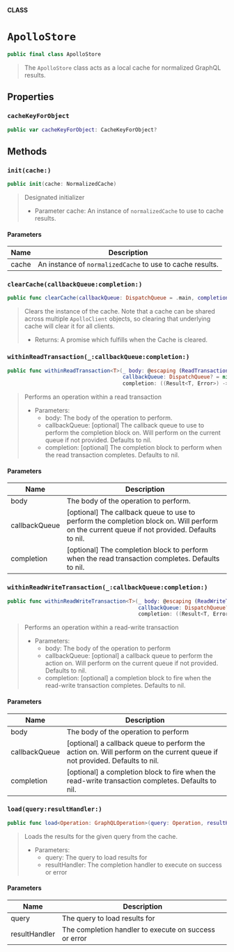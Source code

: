 **CLASS**

# `ApolloStore`

```swift
public final class ApolloStore
```

> The `ApolloStore` class acts as a local cache for normalized GraphQL results.

## Properties
### `cacheKeyForObject`

```swift
public var cacheKeyForObject: CacheKeyForObject?
```

## Methods
### `init(cache:)`

```swift
public init(cache: NormalizedCache)
```

> Designated initializer
>
> - Parameter cache: An instance of `normalizedCache` to use to cache results.

#### Parameters

| Name | Description |
| ---- | ----------- |
| cache | An instance of `normalizedCache` to use to cache results. |

### `clearCache(callbackQueue:completion:)`

```swift
public func clearCache(callbackQueue: DispatchQueue = .main, completion: ((Result<Void, Error>) -> Void)? = nil)
```

> Clears the instance of the cache. Note that a cache can be shared across multiple `ApolloClient` objects, so clearing that underlying cache will clear it for all clients.
>
> - Returns: A promise which fulfills when the Cache is cleared.

### `withinReadTransaction(_:callbackQueue:completion:)`

```swift
public func withinReadTransaction<T>(_ body: @escaping (ReadTransaction) throws -> T,
                                     callbackQueue: DispatchQueue? = nil,
                                     completion: ((Result<T, Error>) -> Void)? = nil)
```

> Performs an operation within a read transaction
>
> - Parameters:
>   - body: The body of the operation to perform.
>   - callbackQueue: [optional] The callback queue to use to perform the completion block on. Will perform on the current queue if not provided. Defaults to nil.
>   - completion: [optional] The completion block to perform when the read transaction completes. Defaults to nil.

#### Parameters

| Name | Description |
| ---- | ----------- |
| body | The body of the operation to perform. |
| callbackQueue | [optional] The callback queue to use to perform the completion block on. Will perform on the current queue if not provided. Defaults to nil. |
| completion | [optional] The completion block to perform when the read transaction completes. Defaults to nil. |

### `withinReadWriteTransaction(_:callbackQueue:completion:)`

```swift
public func withinReadWriteTransaction<T>(_ body: @escaping (ReadWriteTransaction) throws -> T,
                                          callbackQueue: DispatchQueue? = nil,
                                          completion: ((Result<T, Error>) -> Void)? = nil)
```

> Performs an operation within a read-write transaction
>
> - Parameters:
>   - body: The body of the operation to perform
>   - callbackQueue: [optional] a callback queue to perform the action on. Will perform on the current queue if not provided. Defaults to nil.
>   - completion: [optional] a completion block to fire when the read-write transaction completes. Defaults to nil.

#### Parameters

| Name | Description |
| ---- | ----------- |
| body | The body of the operation to perform |
| callbackQueue | [optional] a callback queue to perform the action on. Will perform on the current queue if not provided. Defaults to nil. |
| completion | [optional] a completion block to fire when the read-write transaction completes. Defaults to nil. |

### `load(query:resultHandler:)`

```swift
public func load<Operation: GraphQLOperation>(query: Operation, resultHandler: @escaping GraphQLResultHandler<Operation.Data>)
```

> Loads the results for the given query from the cache.
>
> - Parameters:
>   - query: The query to load results for
>   - resultHandler: The completion handler to execute on success or error

#### Parameters

| Name | Description |
| ---- | ----------- |
| query | The query to load results for |
| resultHandler | The completion handler to execute on success or error |